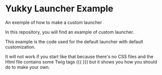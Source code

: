 # Yukky Launcher Example
An exemple of how to make a custom launcher

In this repository, you will find an example of custom launcher. 

This example is the code used for the default launcher with default customization.

It will not work if you start like that because there's no CSS files and the Html file contains some Twig tags ({{ }}) but it shows you how you should do to make your own.
